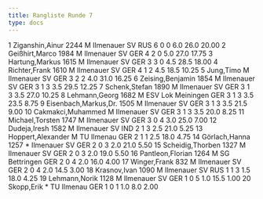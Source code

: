 ```yaml
---
title: Rangliste Runde 7
type: docs
---
```

<rangliste>
1	Ziganshin,Ainur		2244	M	Ilmenauer SV	RUS	6	0	0	6.0	26.0	20.00
2	Geißhirt,Marco		1984	M	Ilmenauer SV	GER	4	2	0	5.0	27.0	17.75
3	Hartung,Markus		1615	M	Ilmenauer SV	GER	3	3	0	4.5	28.5	18.00
4	Richter,Frank		1610	M	Ilmenauer SV	GER	4	1	2	4.5	18.5	10.25
5	Jung,Timo			M	Ilmenauer SV	GER	3	2	2	4.0	31.0	16.25
6	Zeising,Benjamin		1854	M	Ilmenauer SV	GER	3	1	3	3.5	29.5	12.25
7	Schenk,Stefan		1890	M	Ilmenauer SV	GER	3	1	3	3.5	27.0	10.25
8	Lehmann,Georg		1682	M	ESV Lok Meiningen	GER	3	1	3	3.5	23.5	8.75
9	Eisenbach,Markus,Dr.		1505	M	Ilmenauer SV	GER	3	1	3	3.5	21.5	9.00
10	Cakmakci,Muhammed			M	Ilmenauer SV	GER	3	1	3	3.5	20.0	8.25
11	Michael,Torsten		1747	M	Ilmenauer SV	GER	3	0	4	3.0	25.0	7.00
12	Dudeja,Iresh		1582	M	Ilmenauer SV	IND	2	1	3	2.5	21.0	5.25
13	Hoppert,Alexander			M	TU Ilmenau	GER	2	1	1	2.5	18.0	4.75
14	Görlach,Hanna		1257	*	Ilmenauer SV	GER	2	0	3	2.0	21.0	5.50
15	Scheidig,Thorben		1327	M	Ilmenauer SV	GER	2	0	3	2.0	19.0	5.50
16	Pantleon,Florian		1264	M	SG Bettringen	GER	2	0	4	2.0	16.0	4.00
17	Winger,Frank		832	M	Ilmenauer SV	GER	2	0	4	2.0	14.5	3.00
18	Krasnov,Ivan		1090	M	Ilmenauer SV	RUS	1	1	3	1.5	18.0	4.25
19	Lehmann,Norik		1128	M	Ilmenauer SV	GER	1	0	5	1.0	15.5	1.00
20	Skopp,Erik			*	TU Ilmenau	GER	1	0	1	1.0	8.0	2.00
<rangliste>